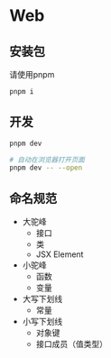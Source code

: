 # Web

## 安装包

请使用pnpm

```bash
pnpm i
```

## 开发

```bash
pnpm dev

# 自动在浏览器打开页面
pnpm dev -- --open
```

## 命名规范

- 大驼峰
  - 接口
  - 类
  - JSX Element
- 小驼峰
  - 函数
  - 变量
- 大写下划线
  - 常量
- 小写下划线
  - 对象键
  - 接口成员（值类型）

